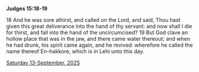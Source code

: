 **Judges 15:18-19**

18 And he was sore athirst, and called on the Lord, and said, Thou hast given this great deliverance into the hand of thy servant: and now shall I die for thirst, and fall into the hand of the uncircumcised? 19 But God clave an hollow place that was in the jaw, and there came water thereout; and when he had drunk, his spirit came again, and he revived: wherefore he called the name thereof En–hakkore, which is in Lehi unto this day.

[Saturday 13-September, 2025](https://getbible.life/kjv/Judges/15/18-19)

